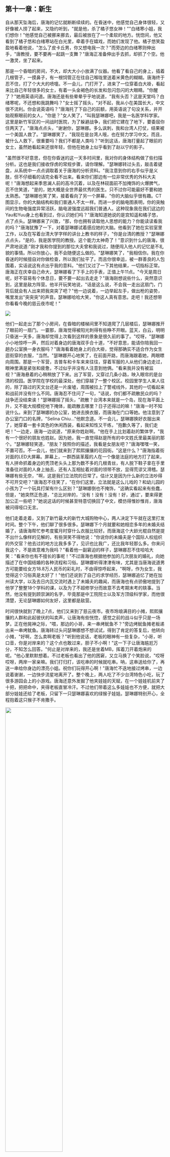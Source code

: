 ## 第十一章：新生
自从那天坠海后，唐海的记忆就断断续续的。在昏迷中，他感觉自己身体很轻，又好像被人捞了起来，又隐约听到，"就是他，杀了橘子悠女神！""白绪寒小姐，我们想你！"他感觉自己被挪来挪去，最后被放在了一个柔软的地方。恍惚间，他又看到了橘子悠和白绪寒站在白光里，牵着手在嬉戏，而她们发现了他。橘子悠笑盈盈地看着他说，"怎么了皮卡丘男，你又想电我一次？"而旁边的白绪寒则伸出手，"唐教授，要不要再一起跳一支舞？"唐海正准备伸出手去抓，却抓了个空。他一激灵，坐了起来。

那是一个昏暗的房间，不大，却大大小小放满了仪器。他看了看自己的身上，插着几根管子，一摸鼻子，有一根饲管正在往自己喉咙里送着米黄色的糊糊。唐海终于忍不住，打了个大大的喷嚏。不一会儿，门打开了，进来了一位穿着白大褂，看起来比自己年轻很多的女士，有着一头金褐色的长发和忽闪忽闪的大眼睛。"你醒了？"她用英语问道。唐海还是有些晕晕乎乎地说道，"我有头否？这是天堂吗？白绪寒呢，不还想和我跳舞吗？"女士摇了摇头，"对不起，我从小在美国长大，中文很不流利。你会说英语吗？"唐海托了下自己的前额，用英语说了句没关系，并开始观察眼前的女人，"你是？"女人笑了，"叫我瑟琳娜吧，我是一名医学科学家。这里是新竹军区的一间战时医院，为了躲避战争，我们把它建在了地下，要委屈你住两天了。"唐海点点头，"谢谢你，瑟琳娜。多么讽刺，我和台湾人打仗，结果被一个美国人救了。"瑟琳娜笑了，"我现在是台湾人哦，也在努力学习中文。而且，被什么人救下，很重要吗？我们不都是人类吗？"听到这话，唐海打量起了眼前的女士，虽然她看起来还很年轻，但他在她身上似乎看到了赵以宁的影子。

\"虽然很不好意思，但在你昏迷的这一天多时间里，我对你的身体结构做了些扫描分析。这也是我们接收俘虏的常规步骤，请你理解。\"瑟琳娜转过头去，敲击着键盘，从系统中一点点调取着关于唐海的分析资料。\"我注意到你的右手似乎是义肢，但不仔细看的话完全看不出来。看来你们那边有一位非常优秀的外科大夫呢！\"唐海想起来季思澜人前的高冷沉着，以及在林砚面前不加掩饰的火爆脾气，忍不住笑道，\"是的，她大概是全世界最优秀的医生。只不过你可能最好不要和她太熟悉。\"瑟琳娜也笑了笑，接着看向了另一个屏幕，\"你的大脑似乎很有趣。CT图显示，你的大脑结构和我们普通人不太一样。而进一步的脑电图表明，你的突触间的生物电强度异常活跃，脑电波强度远超我们普通人。这种现象我在我们这边的Yau和Yuu身上也看到过，你认识她们吗？\"唐海知道她说的是宫知遥和橘子悠，点了点头。瑟琳娜来了兴致，\"那，你也拥有读取他人思想的能力？你能读读看我的吗？\"唐海犹豫了一下，对着瑟琳娜试着感应她的大脑。他看到了她在实验室里工作，以及在写着台清大学字样的讲台上教书的样子，\"你是台清的教授？\"瑟琳娜点点头，\"是的，我是医学院的教授。这个能力太神奇了！\"意识到什么的唐海，很严肃地说道:\"刚才我和你提到的那位大夫曾和我说过，随便闯入他人的记忆是不礼貌的事情。所以你放心，我不会随便这么做的。\"瑟琳娜笑了，\"我相信你。我在你昏迷的时候擅自对你做检查，所以我们扯平了。而且你很幸运，被一群善良的人包围着，实话说这有点出乎我的意料。\"他们又过了一下其他结果，一切指标正常。唐海正在庆幸自己命大，瑟琳娜看了下手上的手表，正值上午11点。\"今天是周日呢，好不容易有个休息日，要不要一起出去走走？\"唐海刚想说些什么，突然意识到，这里是敌方阵营。他半开玩笑地说，\"话是这么说，不会我一走出这扇门，门背后就会有人出来把我突突了吧？\"他一边说着，一边举起左手，做出枪的姿势，嘴里发出"突突突"的声音。瑟琳娜哈哈大笑，\"你这人真有意思。走吧！我还想带你看看今晚的慈云夜市呢！\"

<img src="./illustrations/50.png" />

他们一起走出了那个小房间，在昏暗的楼梯间里不知道爬了几层楼后，瑟琳娜推开了眼前的一扇门。一霎那，唐海觉得被阳光刺得有些睁不开眼。蓝天，白云，明明只昏迷一天多，唐海却觉得上次看到这样的景象是很久前的事了。"哎呀，"瑟琳娜小小地惊呼一声，然后对着身边的唐海双手合十道，"不好意思，能请你陪我回一趟办公室换一身衣服吗？"唐海看着她身上的白大褂，觉得那确实不适合作为女生逛街穿的衣服，"当然。"瑟琳娜开心地笑了，在前面开路，而唐海跟着她，两眼瞟向周围。那是一个军营，吉普车和卡车来来往往，穿着军服的人从他们身边走过，眼神里满是紧张和疲惫，不过似乎并没有人注意到他俩。"看来我并没有被监视？"唐海悬着的心稍稍放了下来。出了军营，又穿过几条小路，映入眼帘的是台清的校园。医学院在学校的最深处，他们穿越了一整个校区。校园里学生人来人往的，除了路过的天文台还是一片废墟，周围被拉上了警戒线外，其他的一切看起来和战前并没有什么不同。唐海忍不住问了一句，"话说，你们都不疏散民众的吗？战争还没结束诶！"瑟琳娜摇了摇头，"疏散？台湾本来就是一个岛，现在海平面上升，又不能大规模挖地下掩体，能疏散去哪里？日子还得过的嘛！"唐海一时不知说什么。来到了瑟琳娜的办公室，她进去换衣服，而唐海在门口等她。他注意到了办公室门口的名牌，\"Selina
Chiu\...\"他默念道。不一会儿，瑟琳娜换好衣服出来了，她穿着一套卡其色的休闲西装，看起来知性又干练，"抱歉久等了，我们走吧！"一边走，唐海一边说道，"原来你姓赵啊。"他在手上比划着赵的繁体字，"我有一个很好的朋友也姓赵。因为她，我一直觉得赵是所有的中文姓氏里最美丽的那个。"瑟琳娜轻笑道，"朋友？按照你的描述，我看是女朋友吧？"唐海嘿嘿一笑，不置可否。不一会儿，他们就来到了熙熙攘攘的花园街。"这是什么？"唐海指着街对面的LED大屏幕。屏幕上，一群西装革履的人在一个像是法庭的地方打了起来，有人拼命抓着身边的秃顶老头头上那为数不多的几根青丝，有人脱下鞋子拿在手里准备往对面的人身上抽去，还有人互相扯着对面的领带不放，显得荒谬又滑稽。瑟琳娜有些无奈，"啊，这是我们立法院的日常了。估计又是因为什么新的立法吵得不可开交吧？"唐海忍不住笑了，"在你们这里，立法就是这么儿戏的？和幼儿园的小孩为了一个玩具打架有什么区别？"瑟琳娜倒也不掩饰，"这确实看起来有些蠢，但是，"她突然正色道，"总比对岸的，'没有！没有！没有！好，通过'，要来得更加公正一些吧？"她说这话的时候甚至特意切换回了中文，模仿得惟妙惟肖，唐海被问得哑口无言。

他们走着走着，又到了新竹最大的新竹大城购物中心，两人决定下午就在这里打发时间。整个下午，他们聊了很多很多。瑟琳娜下个月就要和她相恋多年的未婚夫结婚了，请唐海帮忙参考度蜜月时穿什么衣服比较好。而唐海这个大龄光棍自然是提不出什么像样的见解的，有些哭笑不得地说："你说你的未婚夫是个国际人权组织的外交官？他去过的地方比我多多了，见识也比我广，还比我年轻那么多。你来问我这个，不是故意难为我吗？"看着他一副窘迫的样子，瑟琳娜忍不住哈哈大笑："看来你也有不擅长的事呢！"不过唐海也根据他参加的几次朋友的婚礼，向她描述了在中国结婚的各种流程和习俗。瑟琳娜听得津津有味，尤其是当唐海说道男方可能要给女方18.8万人民币的彩礼时，不由得惊呼起来，"啊呀，作为女生，我觉得这个习俗真是太好了！"他们还说到了自己的求学经历，瑟琳娜追忆了她在加州读大学，以及去日内瓦交流时遇上了未婚夫的趣闻，而唐海也有点骄傲地提到了他学了整整18个学科的课，以及为了不超修学分而故意不去考期末考的轶事。当然，他没有提到顾崇渊的名字，毕竟那是中工院院士以及军方顶级科学家，而他很清楚，无论瑟琳娜如何友好，这里都是敌营。

时间很快就到了晚上7点，他们又来到了慈云夜市。夜市玲琅满目的小摊，熙熙攘攘的人群和此起彼伏的叫卖声，让唐海有些恍惚，感觉之前的战斗似乎只是一场梦。正在他晃神之际，"喂，那边的小哥，来一串烤鱿鱼不？"旁边烤鱿鱼摊老板递出来一串烤鱿鱼。唐海转过头问瑟琳娜想不想试试，得到了肯定的答复后，他转向小摊，"好啊，怎么卖啊老板？"听到他说话，老板的眼神有一些复杂，"小哥，听口音，你是对岸来的？这个点也敢过来，胆子不小啊！"这一下子让唐海尴尬万分，不知怎么回答。"何止是对岸来的，我还是坐着MB，挥着刀开着炮来的呢。"他心里默默想着。不过老板也看出了他的困窘，又立马换了个笑脸说，"哎呀哎呀，两岸一家亲嘛。我们打归打，该吃串的时候就吃串。呐，这串送给你了，再送一串给你身边的漂亮小姐。祝你们玩得开心啊！"唐海忙不迭地接过烤串，一边说着谢谢，一边快步流星地离开了。整个晚上，两人吃了不少台湾特色小吃，玩了很多游园会上的小游戏。唐海还意外发掘了他夹娃娃的天赋，在一个娃娃机前夹了十把，把把命中，夹得老板直冒冷汗。不过他们带着这么多娃娃也不方便，就把大部分娃娃还给了老板，只留下一只瑟琳娜喜欢的绿猴子娃娃。瑟琳娜特别开心，全程抱着这只猴子不肯撒手。

<img src="./illustrations/44.png" width=60%/>

最后，他们漫步到了台清校园对面的沙滩上。一个多星期前正是这里，唐海被援星打得满地乱窜，被林砚的直升机救走。身边的瑟琳娜面对着海面上徐徐的海风，捋了捋头发，问道，"今天和我也逛了一天了。现在你觉得，你喜欢你所看到的台湾吗？打台湾是一个错误吗？"唐海无奈笑道，"实话说，我根本就不喜欢战争。我是对各种奇奇怪怪的工程技术感兴趣，也曾经一心想把我能源方面的研究推广到全世界，让人们不再因为缺电而困苦。但不知何时起，我被卷入越陷越深的战争中，而在那样的体制下，我根本没有说不的权利。"他回过头，对着瑟琳娜说道，"我那位姓赵的朋友曾经说过，我有信念，我有枪，我可以反抗自己的命运。但事实是，我就这样被命运推动着，驾驶着我的MB，手里沾满了鲜血。这甚至都不是无力反抗，是我根本来不及反应，就已经一发不可收拾了。再退一步，即使不是我，战争依然会在，那些人，依旧会死。"瑟琳娜认真地听着，唐海继续说，"十五年前她就说过，技术不是中立的，人也不是。体制引导人性的走向，技术只是随波逐流。我那时只觉得震撼，但其实并不懂，觉得哪有这么复杂。可现在......我终于明白，那不是理想主义的夸张，而是对现实最赤裸的注解。"唐海转过头去，像是在刻意避开瑟琳娜的目光，对着大海，喃喃自语，语气满是愧疚和不安："台湾很美丽，我可以说，我非常喜欢这里。而讽刺的是，保卫着这么美丽的土地的人们被我杀了，而我这个杀人犯，却能站在这片美丽的土地上，吹着惬意的海风，和一位美丽的女士说着话。"瑟琳娜也有些语塞，不知道该说些什么。

两人沉默了一会儿，唐海又对着瑟琳娜开口道，"十五年前，她问我，技术的发展，究竟是服务于人，还是替人决定命运？我无法回答。而不久前，我和她见面，她又问了我同样的问题，我似乎还是无法给出满意的答案。瑟琳娜，你有什么看法吗？"瑟琳娜看着唐海认真的眼神，虽然他没有明说这个"她"是谁，但她也猜到了，应该是他口里那位"姓赵的朋友"。于是她想了想，给出了自己的答案，"这让我想起我们医学院常说的一句话：'每一项新疗法诞生的背后，都埋着一个过去无法治愈的人。'从这个角度来说，技术的诞生是为了服务更多的人。但是毫无疑问，让一种技术真正服务于多数人，需要的不只是实验室的研究，还要制度、教育，还有你我这样的人去一点点把它拉回来，但用来做恶却很容易。所以我不敢说技术一定是为了人。甚至，如果没有人一直努力，它一定不会是为了更多人。这些，我相信你早就已经感受到了。"然后，她挺起了身子，用一种坚定而又有力的口吻说道，"但是，如果从历史的角度来看，从一万七千年前，第一批人类出现在地球上开始，我们经历了一轮又一轮的技术更迭，也经历了数不胜数的战争。到今天为止，我们的文明可能算不上高度发达，但和之前的人类比早已不可同日而语。现在我们普通人能享受到的物质和精神条件，可能比古代的皇帝能享受到的还要好。这说明，历史上总是会出现你我这样的人在默默地为全人类努力。所以我有充分的理由相信，虽然我们的进步是螺旋状的，但技术总的来说是服务我们，带领我们越变越好的。这是一场慢得几乎看不到终点的赛跑。但正因为如此，它需要你。也需要我。"

唐海静静地看着她，思考着她说的话，心里泛起了一阵又一阵的涟漪。过了许久，他带着些复杂的感情说道，"瑟琳娜——啊不，赵教授。说说吧，你们这边要我帮什么忙？"瑟琳娜被他突如其来的一问搞得有些不知所措，惊讶地看着他。唐海笑了，"是的，我还是忍不住读取了你的脑电波，看到了你们的军部司令在你接触我之前和你的密谈，似乎有什么忙是我非帮不可，要你适时地来劝降我？"他顿了顿，眼神微收，语气变得缓而真诚。"对不起赵教授，我确实食言了。但是，谢谢你给我解开了我困惑了十五年的问题，而现在，我觉得我是时候报答你了。"他低下头，声音轻了些，"以及我保证，这是我最后一次擅自闯入你的记忆。"瑟琳娜也被他的实诚给逗笑了，"果然呀，瞒不过你。"她从上衣口袋里拿出了那个一直在运行的袖珍录音机，"行啊。那就明天吧，麻烦你跟我去个地方。"

<img src="./illustrations/45.png" width=60%/>